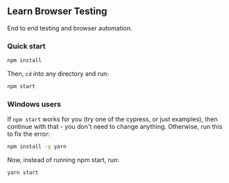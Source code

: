 
## Learn Browser Testing

End to end testing and browser automation.

### Quick start

```sh
npm install
```

Then, `cd` into any directory and run:

```sh
npm start
```

### Windows users

If `npm start` works for you (try one of the cypress, or just examples), then continue with that - you don't need to change anything. Otherwise, run this to fix the error:

```sh
npm install -g yarn
```

Now, instead of running npm start, run:

```sh
yarn start
```